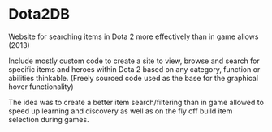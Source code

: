 # Dota2DB
Website for searching items in Dota 2 more effectively than in game allows (2013)

Include mostly custom code to create a site to view, browse and search for specific items and heroes within Dota 2 based on any category, function or abilities thinkable.
(Freely sourced code used as the base for the graphical hover functionality)

The idea was to create a better item search/filtering than in game allowed to speed up learning and discovery as well as on the fly off build item selection during games.
